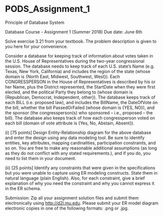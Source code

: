 # PODS_Assignment_1

Principle of Database System

Database Course - Assignment 1 (Summer 2018)                             Due date: June 6th
 
Solve exercise 3.21 from your textbook. The problem description is given to you here for your convenience. 
 
Consider a database for keeping track of information about votes taken in the U.S. House of Representatives during the two-year
congressional session. The database needs to keep track of each U.S. state’s Name (e.g. Texas, New York, California) and 
includes the region of the state (whose domain is {North East, Midwest, Southwest, West}). Each CONGRESSPERSON in the House of 
Representatives is described by his or her Name, plus the District represented, the StartDate when they were first elected, 
and the political Party they belong to (whose domain is {Republican, Democrat, Independent, other}). The database keeps track 
of each BILL (i.e. proposed law), and includes the BillName, the DateOfVote on the bill, whether the bill PassedOrFailed 
(whose domain is {YES, NO}), and the sponsor (the congressperson(s) who sponsored – i.e., proposed – the bill). The database 
also keeps track of how each congressperson voted on each bill (domain of vote attribute is {Yes, No, Abstain, Absent}). 
 
(i) [75 points] Design Entity-Relationship diagram for the above database and enter the design using any data modeling tool. 
Be sure to identify entities, key attributes, mapping cardinalities, participation constraints, and so on. You are free to 
make any reasonable additional assumptions (as long as they do not conflict with any stated requirements.), and if you do, you
need to list them in your document.
 
(ii) [25 points] Identify any constraints that were given in the specifications but you were unable to capture using ER 
modeling constructs. State them in natural language (plain English). Also, for each constraint, give a brief explanation of
why you need the constraint and why you cannot express it in the ER schema. 
 
Submission: Zip all your assignment solution files and submit them electronically using http://d2l.mu.edu. Please submit your
ER model diagram electronic copies in one of the following formats: .png or .jpg.

